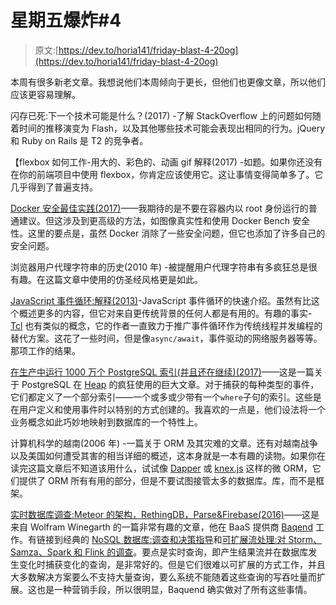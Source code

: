 # 星期五爆炸#4

> 原文:[https://dev.to/horia141/friday-blast-4-20og](https://dev.to/horia141/friday-blast-4-20og)

本周有很多新老文章。我想说他们本周倾向于更长，但他们也更像文章，所以他们应该更容易理解。

闪存已死:下一个技术可能是什么？(2017) -了解 StackOverflow 上的问题如何随着时间的推移演变为 Flash，以及其他哪些技术可能会表现出相同的行为。jQuery 和 Ruby on Rails 是 T2 的竞争者。

【flexbox 如何工作-用大的、彩色的、动画 gif 解释(2017) -如题。如果你还没有在你的前端项目中使用 flexbox，你肯定应该使用它。这让事情变得简单多了。它几乎得到了普遍支持。

[Docker 安全最佳实践(2017)](https://blog.sqreen.io/docker-security/?utm_source=cronweekly.com)——我期待的是不要在容器内以 root 身份运行的普通建议。但这涉及到更高级的方法，如图像真实性和使用 Docker Bench 安全性。这里的要点是，虽然 Docker 消除了一些安全问题，但它也添加了许多自己的安全问题。

浏览器用户代理字符串的历史(2010 年) -被提醒用户代理字符串有多疯狂总是很有趣。在这篇文章中使用的仿圣经风格更是如此。

[JavaScript 事件循环:解释(2013)](https://blog.carbonfive.com/2013/10/27/the-javascript-event-loop-explained/)-JavaScript 事件循环的快速介绍。虽然有比这个概述更多的内容，但它对来自更传统背景的任何人都是有用的。有趣的事实- [Tcl](https://www.tcl.tk/) 也有类似的概念，它的作者一直致力于推广事件循环作为传统线程并发编程的替代方案。这花了一些时间，但是像`async/await`，事件驱动的网络服务器等等。那项工作的结果。

[在生产中运行 1000 万个 PostgreSQL 索引(并且还在继续)(2017)](https://heap.engineering/running-10-million-postgresql-indexes-in-production/)——这是一篇关于 PostgreSQL 在 [Heap](https://heap.engineering/) 的疯狂使用的巨大文章。对于捕获的每种类型的事件，它们都定义了一个部分索引——一个或多或少带有一个`where`子句的索引。这些是在用户定义和使用事件时以特别的方式创建的。我喜欢的一点是，他们设法将一个业务概念如此巧妙地映射到数据库的一个特性上。

计算机科学的越南(2006 年) -一篇关于 ORM 及其灾难的文章。还有对越南战争以及美国如何遭受其害的相当详细的概述，这本身就是一本有趣的读物。如果你在读完这篇文章后不知道该用什么，试试像 [Dapper](https://stackexchange.github.io/Dapper/) 或 [knex.js](http://knexjs.org/) 这样的微 ORM，它们提供了 ORM 所有有用的部分，但是不要试图接管太多的数据库。库，而不是框架。

[实时数据库调查:Meteor 的架构，RethingDB，Parse&Firebase(2016)](https://medium.baqend.com/real-time-databases-explained-why-meteor-rethinkdb-parse-and-firebase-dont-scale-822ff87d2f87)——这是来自 Wolfram Winegarth 的一篇非常有趣的文章，他在 BaaS 提供商 [Baqend](https://www.baqend.com/) 工作。有链接到经典的 [NoSQL 数据库:调查和决策指导](https://medium.baqend.com/nosql-databases-a-survey-and-decision-guidance-ea7823a822d)和[可扩展流处理:对 Storm、Samza、Spark 和 Flink 的调查](https://medium.baqend.com/real-time-stream-processors-a-survey-and-decision-guidance-6d248f692056)。要点是实时查询，即产生结果流并在数据库发生变化时捕获变化的查询，是非常好的。但是它们很难以可扩展的方式工作，并且大多数解决方案要么不支持大量查询，要么系统不能随着这些查询的写吞吐量而扩展。这也是一种营销手段，所以很明显，Baquend 确实做对了所有这些事情。